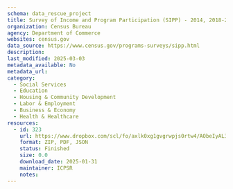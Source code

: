 ```yaml
---
schema: data_rescue_project 
title: Survey of Income and Program Participation (SIPP) - 2014, 2018-2023
organization: Census Bureau
agency: Department of Commerce
websites: census.gov
data_source: https://www.census.gov/programs-surveys/sipp.html
description: 
last_modified: 2025-03-03
metadata_available: No
metadata_url: 
category:
  - Social Services 
  - Education 
  - Housing & Community Development 
  - Labor & Employment 
  - Business & Economy 
  - Health & Healthcare 
resources:
  - id: 323
    url: https://www.dropbox.com/scl/fo/axlk0xg1gvgrwpjs0rtw4/AObeIyAL3OLJn5-c-K-PiP0?rlkey=5yo9sbk7gl4ks0bk2hbuzct8d&dl=0
    format: ZIP, PDF, JSON
    status: Finished
    size: 0.0
    download_date: 2025-01-31
    maintainer: ICPSR
    notes: 
---
```

